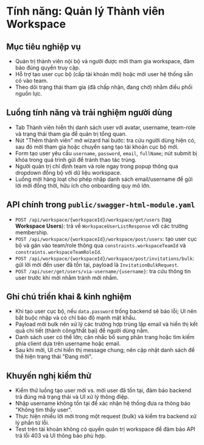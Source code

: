 # Tính năng: Quản lý Thành viên Workspace

## Mục tiêu nghiệp vụ
- Quản trị thành viên nội bộ và người được mời tham gia workspace, đảm bảo đúng quyền truy cập.
- Hỗ trợ tạo user cục bộ (cấp tài khoản mới) hoặc mời user hệ thống sẵn có vào team.
- Theo dõi trạng thái tham gia (đã chấp nhận, đang chờ) nhằm điều phối nguồn lực.

## Luồng tính năng và trải nghiệm người dùng
- Tab Thành viên hiển thị danh sách user với avatar, username, team-role và trạng thái tham gia để quản trị tổng quan.
- Nút "Thêm thành viên" mở wizard hai bước: tra cứu người dùng hiện có, sau đó mời tham gia hoặc chuyển sang tạo tài khoản cục bộ mới.
- Form tạo user yêu cầu `username`, `password`, `email`, `fullName`; nút submit bị khóa trong quá trình gửi để tránh thao tác trùng.
- Người quản trị chỉ định team và role ngay trong popup thông qua dropdown đồng bộ với dữ liệu workspace.
- Luồng mời hàng loạt cho phép nhập danh sách email/username để gửi lời mời đồng thời, hữu ích cho onboarding quy mô lớn.

## API chính trong `public/swagger-html-module.yaml`
- `POST /api/workspace/{workspaceId}/workspace/get/users` (tag **Workspace Users**): trả về `WorkspaceUserListResponse` với các trường membership.
- `POST /api/workspace/{workspaceId}/workspace/post/users`: tạo user cục bộ và gán vào team/role thông qua `constraints.workspaceTeamId` và `constraints.workspaceTeamRoleId`.
- `POST /api/workspace/{workspaceId}/workspace/post/invitations/bulk`: gửi lời mời đến user đã tồn tại, payload là `InvitationBulkRequest`.
- `POST /api/user/get/users/via-username/{username}`: tra cứu thông tin user trước khi mời nhằm tránh mời nhầm.

## Ghi chú triển khai & kinh nghiệm
- Khi tạo user cục bộ, nếu `data.password` trống backend sẽ báo lỗi; UI nên bắt buộc nhập và có chỉ báo độ mạnh mật khẩu.
- Payload mời bulk nên xử lý các trường hợp trùng lặp email và hiển thị kết quả chi tiết (thành công/thất bại) để người dùng nắm.
- Danh sách user có thể lớn; cân nhắc bổ sung phân trang hoặc tìm kiếm phía client dựa trên username hoặc email.
- Sau khi mời, UI chỉ hiển thị message chung; nên cập nhật danh sách để thể hiện trạng thái "Đang mời".

## Khuyến nghị kiểm thử
- Kiểm thử luồng tạo user mới vs. mời user đã tồn tại, đảm bảo backend trả đúng mã trạng thái và UI xử lý thông điệp.
- Nhập username không tồn tại để xác nhận hệ thống đưa ra thông báo "Không tìm thấy user".
- Thực hiện nhiều lời mời trong một request (bulk) và kiểm tra backend xử lý phần tử lỗi.
- Test trên tài khoản không có quyền quản trị workspace để đảm bảo API trả lỗi 403 và UI thông báo phù hợp.

